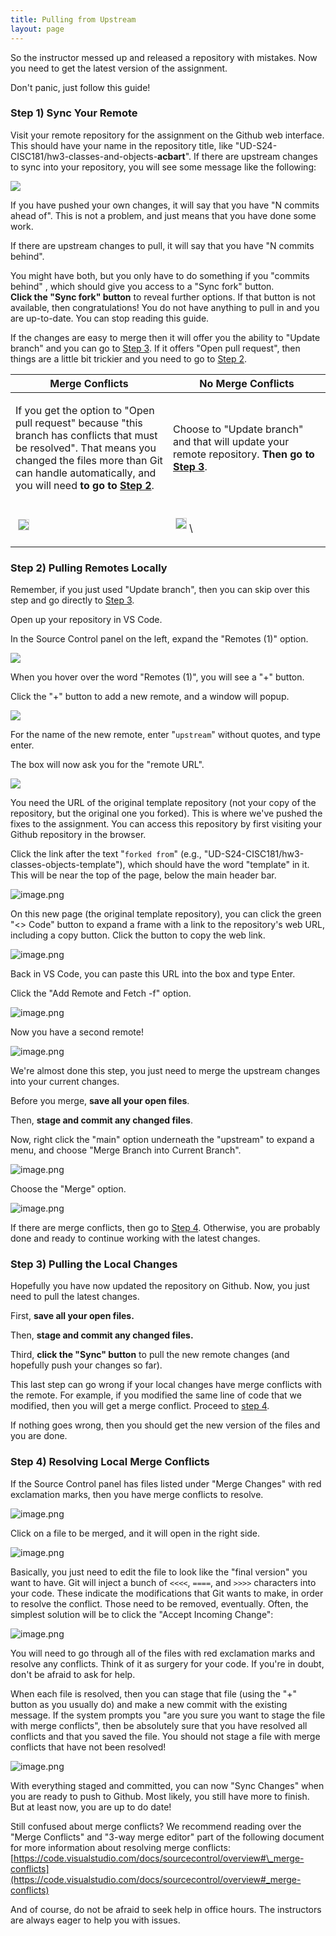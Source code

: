 ```yaml
---
title: Pulling from Upstream
layout: page
---
```


So the instructor messed up and released a repository with mistakes. Now you need to get the latest version of the assignment.

Don't panic, just follow this guide!

### Step 1) Sync Your Remote

Visit your remote repository for the assignment on the Github web interface. This should have your name in the repository title, like "UD-S24-CISC181/hw3-classes-and-objects-**acbart**". If there are upstream changes to sync into your repository, you will see some message like the following:

![](images/pfu/sync_button.png)

If you have pushed your own changes, it will say that you have "N commits ahead of". This is not a problem, and just means that you have done some work.

If there are upstream changes to pull, it will say that you have "N commits behind".

You might have both, but you only have to do something if you "commits behind" , which should give you access to a "Sync fork" button.  
**Click the "Sync fork" button** to reveal further options. If that button is not available, then congratulations! You do not have anything to pull in and you are up-to-date. You can stop reading this guide.

If the changes are easy to merge then it will offer you the ability to "Update branch" and you can go to [Step 3](#step-3-pulling-the-local-changes). If it offers "Open pull request", then things are a little bit trickier and you need to go to [Step 2](#step-2-pulling-remotes-locally).

<table class="table table-condensed table-striped table-responsive table-bordered">
    <thead>
        <tr>
            <th width="50%">Merge Conflicts</th>
            <th width="50%">No Merge Conflicts</th>
        </tr>
    </thead>
    <tbody>
        <tr>
            <td>
                <p>If you get the option to "Open pull request" because "this branch has conflicts that must be resolved". That means you changed the files more than Git can handle automatically, and you will need <strong>to go to <a href="#step-2-pulling-remotes-locally">Step 2</a></strong>.</p>
            </td>
            <td>
                <p>Choose to "Update branch" and that will update your remote repository. <strong>Then go to <a href="#step-3-pulling-the-local-changes">Step 3</a></strong>.</p>
            </td>
        </tr>
        <tr>
            <td>
                <p><img style="border: 1px solid lightgray; margin: 4px;" src="images/pfu/update_branch.png" /></p>
            </td>
            <td>
                <p><img style="border: 1px solid lightgray; margin: 4px;" src="images/pfu/open_pull_request.png"/>\</p>
            </td>
        </tr>
    </tbody>
</table>

### Step 2) Pulling Remotes Locally

Remember, if you just used "Update branch", then you can skip over this step and go directly to [Step 3](#step-3-pulling-the-local-changes).

Open up your repository in VS Code.

In the Source Control panel on the left, expand the "Remotes (1)" option.

![](images/pfu/remotes.png)

When you hover over the word "Remotes (1)", you will see a "+" button.

Click the "+" button to add a new remote, and a window will popup.

![](images/pfu/add_remote.png)

For the name of the new remote, enter "`upstream`" without quotes, and type enter.

The box will now ask you for the "remote URL". 

![](images/pfu/remote_url.png)

You need the URL of the original template repository (not your copy of the repository, but the original one you forked). This is where we've pushed the fixes to the assignment. You can access this repository by first visiting your Github repository in the browser.

Click the link after the text "`forked from`" (e.g., "UD-S24-CISC181/hw3-classes-objects-template"), which should have the word "template" in it. This will be near the top of the page, below the main header bar.

![image.png](images/pfu/forked_from.png)

On this new page (the original template repository), you can click the green "<> Code" button to expand a frame with a link to the repository's web URL, including a copy button. Click the button to copy the web link.

![image.png](images/pfu/copy_url.png)

Back in VS Code, you can paste this URL into the box and type Enter.

Click the "Add Remote and Fetch -f" option. 

![image.png](images/pfu/confirm_add.png)

Now you have a second remote!

![image.png](images/pfu/multiple_remotes.png)

We're almost done this step, you just need to merge the upstream changes into your current changes.

Before you merge, **save all your open files**.

Then, **stage and commit any changed files**.

Now, right click the "main" option underneath the "upstream" to expand a menu, and choose "Merge Branch into Current Branch".

![image.png](images/pfu/merge_branch.png)

Choose the "Merge" option.

![image.png](images/pfu/confirm_merge.png)

If there are merge conflicts, then go to [Step 4](#step-4-resolving-local-merge-conflicts). Otherwise, you are probably done and ready to continue working with the latest changes.

### Step 3) Pulling the Local Changes

Hopefully you have now updated the repository on Github. Now, you just need to pull the latest changes.

First, **save all your open files.**

Then, **stage and commit any changed files.**

Third, **click the "Sync" button** to pull the new remote changes (and hopefully push your changes so far).

This last step can go wrong if your local changes have merge conflicts with the remote. For example, if you modified the same line of code that we modified, then you will get a merge conflict. Proceed to [step 4](#step-4-resolving-local-merge-conflicts).

If nothing goes wrong, then you should get the new version of the files and you are done.

### Step 4) Resolving Local Merge Conflicts

If the Source Control panel has files listed under "Merge Changes" with red exclamation marks, then you have merge conflicts to resolve.

![image.png](images/pfu/merge_remote.png)

Click on a file to be merged, and it will open in the right side.

![image.png](images/pfu/merge_conflict.png)

Basically, you just need to edit the file to look like the "final version" you want to have. Git will inject a bunch of `<<<<`, `====`, and `>>>>` characters into your code. These indicate the modifications that Git wants to make, in order to resolve the conflict. Those need to be removed, eventually. Often, the simplest solution will be to click the "Accept Incoming Change":

![image.png](images/pfu/example_conflict.png)

You will need to go through all of the files with red exclamation marks and resolve any conflicts. Think of it as surgery for your code. If you're in doubt, don't be afraid to ask for help.

When each file is resolved, then you can stage that file (using the "+" button as you usually do) and make a new commit with the existing message. If the system prompts you "are you sure you want to stage the file with merge conflicts", then be absolutely sure that you have resolved all conflicts and that you saved the file. You should not stage a file with merge conflicts that have not been resolved!

![image.png](images/pfu/commit_conflicts.png)

With everything staged and committed, you can now "Sync Changes" when you are ready to push to Github. Most likely, you still have more to finish. But at least now, you are up to do date!

Still confused about merge conflicts? We recommend reading over the "Merge Conflicts" and "3-way merge editor" part of the following document for more information about resolving merge conflicts: [https://code.visualstudio.com/docs/sourcecontrol/overview#\_merge-conflicts](https://code.visualstudio.com/docs/sourcecontrol/overview#_merge-conflicts)

And of course, do not be afraid to seek help in office hours. The instructors are always eager to help you with issues.

